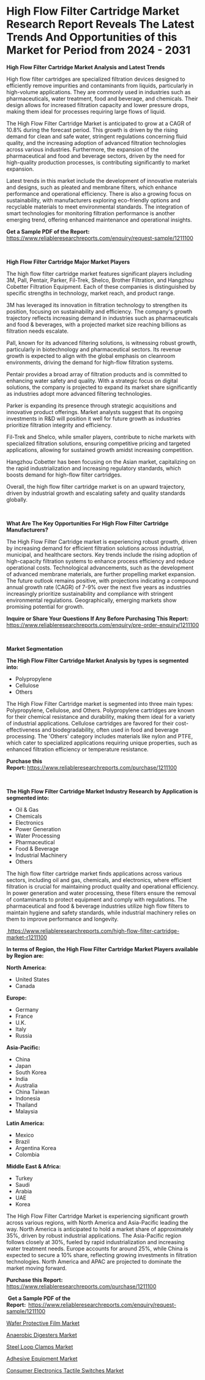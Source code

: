 <p><h1>High Flow Filter Cartridge Market Research Report Reveals The Latest Trends And Opportunities of this Market for Period from 2024 - 2031</h1></p><p><strong>High Flow Filter Cartridge Market Analysis and Latest Trends</strong></p>
<p><p>High flow filter cartridges are specialized filtration devices designed to efficiently remove impurities and contaminants from liquids, particularly in high-volume applications. They are commonly used in industries such as pharmaceuticals, water treatment, food and beverage, and chemicals. Their design allows for increased filtration capacity and lower pressure drops, making them ideal for processes requiring large flows of liquid.</p><p>The High Flow Filter Cartridge Market is anticipated to grow at a CAGR of 10.8% during the forecast period. This growth is driven by the rising demand for clean and safe water, stringent regulations concerning fluid quality, and the increasing adoption of advanced filtration technologies across various industries. Furthermore, the expansion of the pharmaceutical and food and beverage sectors, driven by the need for high-quality production processes, is contributing significantly to market expansion.</p><p>Latest trends in this market include the development of innovative materials and designs, such as pleated and membrane filters, which enhance performance and operational efficiency. There is also a growing focus on sustainability, with manufacturers exploring eco-friendly options and recyclable materials to meet environmental standards. The integration of smart technologies for monitoring filtration performance is another emerging trend, offering enhanced maintenance and operational insights.</p></p>
<p><strong>Get a Sample PDF of the Report:&nbsp;</strong> <a href="https://www.reliableresearchreports.com/enquiry/request-sample/1211100?utm_campaign=12&utm_medium=2&utm_source=Github&utm_content=ia&utm_term=05102024&utm_id=high-flow-filter-cartridge">https://www.reliableresearchreports.com/enquiry/request-sample/1211100</a></p>
<p>&nbsp;</p>
<p><strong>High Flow Filter Cartridge Major Market Players</strong></p>
<p><p>The high flow filter cartridge market features significant players including 3M, Pall, Pentair, Parker, Fil-Trek, Shelco, Brother Filtration, and Hangzhou Cobetter Filtration Equipment. Each of these companies is distinguished by specific strengths in technology, market reach, and product range.</p><p>3M has leveraged its innovation in filtration technology to strengthen its position, focusing on sustainability and efficiency. The company's growth trajectory reflects increasing demand in industries such as pharmaceuticals and food & beverages, with a projected market size reaching billions as filtration needs escalate.</p><p>Pall, known for its advanced filtering solutions, is witnessing robust growth, particularly in biotechnology and pharmaceutical sectors. Its revenue growth is expected to align with the global emphasis on cleanroom environments, driving the demand for high-flow filtration systems.</p><p>Pentair provides a broad array of filtration products and is committed to enhancing water safety and quality. With a strategic focus on digital solutions, the company is projected to expand its market share significantly as industries adopt more advanced filtering technologies.</p><p>Parker is expanding its presence through strategic acquisitions and innovative product offerings. Market analysts suggest that its ongoing investments in R&D will position it well for future growth as industries prioritize filtration integrity and efficiency.</p><p>Fil-Trek and Shelco, while smaller players, contribute to niche markets with specialized filtration solutions, ensuring competitive pricing and targeted applications, allowing for sustained growth amidst increasing competition.</p><p>Hangzhou Cobetter has been focusing on the Asian market, capitalizing on the rapid industrialization and increasing regulatory standards, which boosts demand for high-flow filter cartridges.</p><p>Overall, the high flow filter cartridge market is on an upward trajectory, driven by industrial growth and escalating safety and quality standards globally.</p></p>
<p>&nbsp;</p>
<p><strong>What Are The Key Opportunities For High Flow Filter Cartridge Manufacturers?</strong></p>
<p><p>The High Flow Filter Cartridge market is experiencing robust growth, driven by increasing demand for efficient filtration solutions across industrial, municipal, and healthcare sectors. Key trends include the rising adoption of high-capacity filtration systems to enhance process efficiency and reduce operational costs. Technological advancements, such as the development of advanced membrane materials, are further propelling market expansion. The future outlook remains positive, with projections indicating a compound annual growth rate (CAGR) of 7-9% over the next five years as industries increasingly prioritize sustainability and compliance with stringent environmental regulations. Geographically, emerging markets show promising potential for growth.</p></p>
<p><strong>Inquire or Share Your Questions If Any Before Purchasing This Report:</strong> <a href="https://www.reliableresearchreports.com/enquiry/pre-order-enquiry/1211100?utm_campaign=12&utm_medium=2&utm_source=Github&utm_content=ia&utm_term=05102024&utm_id=high-flow-filter-cartridge">https://www.reliableresearchreports.com/enquiry/pre-order-enquiry/1211100</a></p>
<p>&nbsp;</p>
<p><strong>Market Segmentation</strong></p>
<p><strong>The High Flow Filter Cartridge Market Analysis by types is segmented into:</strong></p>
<p><ul><li>Polypropylene</li><li>Cellulose</li><li>Others</li></ul></p>
<p><p>The High Flow Filter Cartridge market is segmented into three main types: Polypropylene, Cellulose, and Others. Polypropylene cartridges are known for their chemical resistance and durability, making them ideal for a variety of industrial applications. Cellulose cartridges are favored for their cost-effectiveness and biodegradability, often used in food and beverage processing. The 'Others' category includes materials like nylon and PTFE, which cater to specialized applications requiring unique properties, such as enhanced filtration efficiency or temperature resistance.</p></p>
<p><strong>Purchase this Report:&nbsp;</strong><a href="https://www.reliableresearchreports.com/purchase/1211100?utm_campaign=12&utm_medium=2&utm_source=Github&utm_content=ia&utm_term=05102024&utm_id=high-flow-filter-cartridge">https://www.reliableresearchreports.com/purchase/1211100</a></p>
<p>&nbsp;</p>
<p><strong>The High Flow Filter Cartridge Market Industry Research by Application is segmented into:</strong></p>
<p><ul><li>Oil & Gas</li><li>Chemicals</li><li>Electronics</li><li>Power Generation</li><li>Water Processing</li><li>Pharmaceutical</li><li>Food & Beverage</li><li>Industrial Machinery</li><li>Others</li></ul></p>
<p><p>The high flow filter cartridge market finds applications across various sectors, including oil and gas, chemicals, and electronics, where efficient filtration is crucial for maintaining product quality and operational efficiency. In power generation and water processing, these filters ensure the removal of contaminants to protect equipment and comply with regulations. The pharmaceutical and food & beverage industries utilize high flow filters to maintain hygiene and safety standards, while industrial machinery relies on them to improve performance and longevity.</p></p>
<p><a href="https://www.reliableresearchreports.com/high-flow-filter-cartridge-market-r1211100?utm_campaign=12&utm_medium=2&utm_source=Github&utm_content=ia&utm_term=05102024&utm_id=high-flow-filter-cartridge">&nbsp;https://www.reliableresearchreports.com/high-flow-filter-cartridge-market-r1211100</a></p>
<p><strong>In terms of Region, the High Flow Filter Cartridge Market Players available by Region are:</strong></p>
<p>
    <p> <strong> North America: </strong>
        <ul>
            <li>United States</li>
            <li>Canada</li>
        </ul>
        </p> 
    <p> <strong> Europe: </strong>
        <ul>
            <li>Germany</li>
            <li>France</li>
            <li>U.K.</li>
            <li>Italy</li>
            <li>Russia</li>
        </ul>
        </p> 
    <p> <strong> Asia-Pacific: </strong>
        <ul>
            <li>China</li>
            <li>Japan</li>
            <li>South Korea</li>
            <li>India</li>
            <li>Australia</li>
            <li>China Taiwan</li>
            <li>Indonesia</li>
            <li>Thailand</li>
            <li>Malaysia</li>
        </ul>
        </p> 
    <p> <strong> Latin America: </strong>
        <ul>
            <li>Mexico</li>
            <li>Brazil</li>
            <li>Argentina Korea</li>
            <li>Colombia</li>
        </ul>
        </p> 
    <p> <strong> Middle East & Africa: </strong>
        <ul>
            <li>Turkey</li>
            <li>Saudi</li>
            <li>Arabia</li>
            <li>UAE</li>
            <li>Korea</li>
        </ul>
    </p>
    </p>
<p><p>The High Flow Filter Cartridge Market is experiencing significant growth across various regions, with North America and Asia-Pacific leading the way. North America is anticipated to hold a market share of approximately 35%, driven by robust industrial applications. The Asia-Pacific region follows closely at 30%, fueled by rapid industrialization and increasing water treatment needs. Europe accounts for around 25%, while China is expected to secure a 10% share, reflecting growing investments in filtration technologies. North America and APAC are projected to dominate the market moving forward.</p></p>
<p><strong>Purchase this Report: </strong><a href="https://www.reliableresearchreports.com/purchase/1211100?utm_campaign=12&utm_medium=2&utm_source=Github&utm_content=ia&utm_term=05102024&utm_id=high-flow-filter-cartridge">https://www.reliableresearchreports.com/purchase/1211100</a></p>
<p>&nbsp;<strong>Get a Sample PDF of the Report:&nbsp;&nbsp;</strong><a href="https://www.reliableresearchreports.com/enquiry/request-sample/1211100?utm_campaign=12&utm_medium=2&utm_source=Github&utm_content=ia&utm_term=05102024&utm_id=high-flow-filter-cartridge">https://www.reliableresearchreports.com/enquiry/request-sample/1211100</a></p>
<p><strong></strong></p>
<p><p><a href="https://github.com/JakirUddin511/Market-Research-Report-List-1/blob/main/wafer-protective-film-market.md?utm_campaign=12&utm_medium=2&utm_source=Github&utm_content=ia&utm_term=05102024&utm_id=high-flow-filter-cartridge">Wafer Protective Film Market</a></p><p><a href="https://www.linkedin.com/pulse/global-anaerobic-digesters-market-size-trends-analysis-gcr5e?utm_campaign=12&utm_medium=2&utm_source=Github&utm_content=ia&utm_term=05102024&utm_id=high-flow-filter-cartridge">Anaerobic Digesters Market</a></p><p><a href="https://github.com/AbbasMahmud554/Market-Research-Report-List-1/blob/main/steel-loop-clamps-market.md?utm_campaign=12&utm_medium=2&utm_source=Github&utm_content=ia&utm_term=05102024&utm_id=high-flow-filter-cartridge">Steel Loop Clamps Market</a></p><p><a href="https://www.linkedin.com/pulse/adhesive-equipment-market-forecasts-trends-impact-analysis-zxswe?utm_campaign=12&utm_medium=2&utm_source=Github&utm_content=ia&utm_term=05102024&utm_id=high-flow-filter-cartridge">Adhesive Equipment Market</a></p><p><a href="https://issuu.com/reportprime-2/docs/consumer-electronics-tactile-switch_4a78cd8064880a?utm_campaign=12&utm_medium=2&utm_source=Github&utm_content=ia&utm_term=05102024&utm_id=high-flow-filter-cartridge">Consumer Electronics Tactile Switches Market</a></p></p>